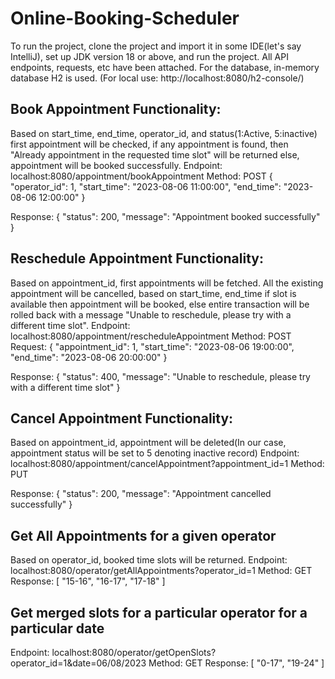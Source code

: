 # Online-Booking-Scheduler

To run the project, clone the project and import it in some IDE(let's say IntelliJ), set up JDK version 18 or above, and run the project. All API endpoints, requests, etc have been attached. For the database, in-memory database H2 is used. (For local use: http://localhost:8080/h2-console/)

## Book Appointment Functionality: 
Based on start_time, end_time, operator_id, and status(1:Active, 5:inactive) first appointment will be checked, if any appointment is found, then "Already appointment in the requested time slot" will be returned else, appointment will be booked successfully.
Endpoint: localhost:8080/appointment/bookAppointment
Method: POST
{
    "operator_id": 1,
    "start_time": "2023-08-06 11:00:00",
    "end_time": "2023-08-06 12:00:00"
}

Response:
{
    "status": 200,
    "message": "Appointment booked successfully"
}

## Reschedule Appointment Functionality:
Based on appointment_id, first appointments will be fetched. All the existing appointment will be cancelled, based on start_time, end_time if slot is available then appointment will be booked, else entire transaction will be rolled back with a message "Unable to reschedule, please try with a different time slot".
Endpoint: localhost:8080/appointment/rescheduleAppointment
Method: POST
Request:
{
    "appointment_id": 1,
    "start_time": "2023-08-06 19:00:00",
    "end_time": "2023-08-06 20:00:00"
}

Response:
{
    "status": 400,
    "message": "Unable to reschedule, please try with a different time slot"
}

## Cancel Appointment Functionality:
Based on appointment_id, appointment will be deleted(In our case, appointment status will be set to 5 denoting inactive record)
Endpoint: localhost:8080/appointment/cancelAppointment?appointment_id=1
Method: PUT

Response:
{
    "status": 200,
    "message": "Appointment cancelled successfully"
}

## Get All Appointments for a given operator
Based on operator_id, booked time slots will be returned.
Endpoint: localhost:8080/operator/getAllAppointments?operator_id=1
Method: GET
Response:
[
    "15-16",
    "16-17",
    "17-18"
]

## Get merged slots for a particular operator for a particular date
Endpoint: localhost:8080/operator/getOpenSlots?operator_id=1&date=06/08/2023
Method: GET
Response:
[
    "0-17",
    "19-24"
]
